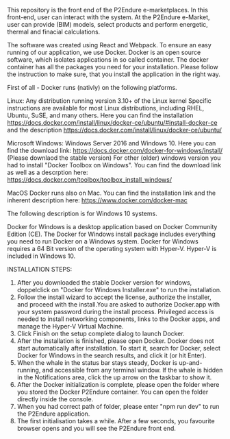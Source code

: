This repository is the front end of the P2Endure e-marketplaces. In this front-end, user can interact with the system. At the P2Endure e-Market, user can provide (BIM) models, select products and perform energetic, thermal and finacial calculations. 

The software was created using React and Webpack.
To ensure an easy running of our application, we use Docker.
Docker is an open source software, which isolates applications in so called container. The docker container has all the packages you need for your installation.
Please follow the instruction to make sure, that you install the application in the right way.

 First of all - Docker runs (nativly) on the following platforms.
 
 Linux:
    Any distribution running version 3.10+ of the Linux kernel
    Specific instructions are available for most Linux distributions, including RHEL, Ubuntu, SuSE, and many others.
    Here you can find the installation https://docs.docker.com/install/linux/docker-ce/ubuntu/#install-docker-ce and the description https://docs.docker.com/install/linux/docker-ce/ubuntu/
    
Microsoft Windows:
    Windows Server 2016 and Windows 10. Here you can find the download link: https://docs.docker.com/docker-for-windows/install/ (Please     downlaod the stable version)
    For other (older) windows version you had to install "Docker Toolbox on Windows". You can find the download link as well as a        	   descrption here: https://docs.docker.com/toolbox/toolbox_install_windows/
    
MacOS
    Docker runs also on Mac.
    You can find the installation link and the inherent description here: https://www.docker.com/docker-mac

The following description is for Windows 10 systems.

Docker for Windows is a desktop application based on Docker Community Edition (CE). The Docker for Windows install package includes everything you need to run Docker on a Windows system. Docker for Windows requires a 64 Bit version of the operating system with Hyper-V. Hyper-V is included in Windows 10.

INSTALLATION STEPS:

1) After you downloaded the stable Docker version for windows, doppelclick on "Docker for Windows Installer.exe" to run the installation.
2) Follow the install wizard to accept the license, authorize the installer, and proceed with the install.You are asked to authorize Docker.app with     your system password during the install process. Privileged access is needed to install networking components, links to the Docker apps, and          manage the Hyper-V Virtual Machine.
3) Click Finish on the setup complete dialog to launch Docker.
4) After the installation is finished, please open Docker. Docker does not start automatically after installation. To start it, search for Docker,       select Docker for Windows in the search results, and click it (or hit Enter). 
5) When the whale in the status bar stays steady, Docker is up-and-running, and accessible from any terminal window. If the whale is hidden in the       Notifications area, click the up arrow on the taskbar to show it.
6) After the Docker initialization is complete, please open the folder where you stored the Docker P2Endure container. You can open the folder           directly inside the console.
7) When you had correct path of folder, please enter "npm run dev" to run the P2Endure application.
8) The first initialisation takes a while. After a few seconds, you favourite browser opens and you will see the P2Endure front end.

